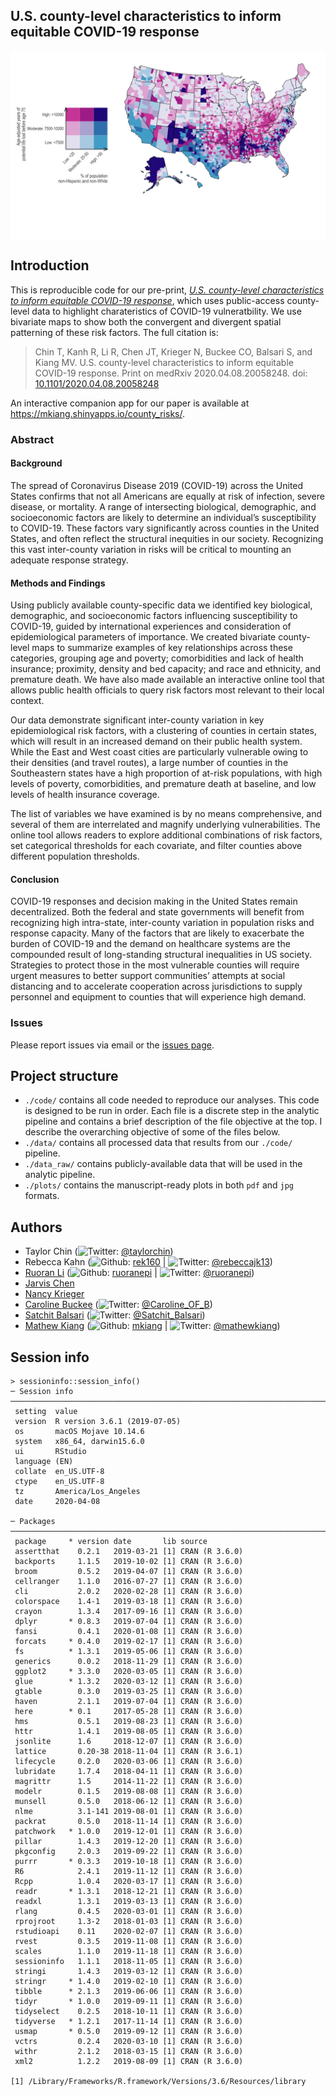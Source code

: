 
<!-- README.md is generated from README.Rmd. Please edit that file -->

## U.S. county-level characteristics to inform equitable COVID-19 response

<p align="center">

<img src="./plots/fig04_bivariate_nonwhite_premature_mort.jpg" width="650px" style="display: block; margin: auto;" />

</p>

## Introduction

This is reproducible code for our pre-print, [*U.S. county-level
characteristics to inform equitable COVID-19
response*](https://www.medrxiv.org/content/10.1101/2020.04.08.20058248v1),
which uses public-access county-level data to highlight charateristics
of COVID-19 vulneratbility. We use bivariate maps to show both the
convergent and divergent spatial patterning of these risk factors. The
full citation is:

> Chin T, Kanh R, Li R, Chen JT, Krieger N, Buckee CO, Balsari S, and
> Kiang MV. U.S. county-level characteristics to inform equitable
> COVID-19 response. Print on medRxiv 2020.04.08.20058248. doi:
> [10.1101/2020.04.08.20058248](https://doi.org/10.1101/2020.04.08.20058248)

An interactive companion app for our paper is available at
<https://mkiang.shinyapps.io/county_risks/>.

### Abstract

#### Background

The spread of Coronavirus Disease 2019 (COVID-19) across the United
States confirms that not all Americans are equally at risk of infection,
severe disease, or mortality. A range of intersecting biological,
demographic, and socioeconomic factors are likely to determine an
individual’s susceptibility to COVID-19. These factors vary
significantly across counties in the United States, and often reflect
the structural inequities in our society. Recognizing this vast
inter-county variation in risks will be critical to mounting an adequate
response strategy.

#### Methods and Findings

Using publicly available county-specific data we identified key
biological, demographic, and socioeconomic factors influencing
susceptibility to COVID-19, guided by international experiences and
consideration of epidemiological parameters of importance. We created
bivariate county-level maps to summarize examples of key relationships
across these categories, grouping age and poverty; comorbidities and
lack of health insurance; proximity, density and bed capacity; and race
and ethnicity, and premature death. We have also made available an
interactive online tool that allows public health officials to query
risk factors most relevant to their local context.

Our data demonstrate significant inter-county variation in key
epidemiological risk factors, with a clustering of counties in certain
states, which will result in an increased demand on their public health
system. While the East and West coast cities are particularly vulnerable
owing to their densities (and travel routes), a large number of counties
in the Southeastern states have a high proportion of at-risk
populations, with high levels of poverty, comorbidities, and premature
death at baseline, and low levels of health insurance coverage.

The list of variables we have examined is by no means comprehensive, and
several of them are interrelated and magnify underlying vulnerabilities.
The online tool allows readers to explore additional combinations of
risk factors, set categorical thresholds for each covariate, and filter
counties above different population thresholds.

#### Conclusion

COVID-19 responses and decision making in the United States remain
decentralized. Both the federal and state governments will benefit from
recognizing high intra-state, inter-county variation in population risks
and response capacity. Many of the factors that are likely to exacerbate
the burden of COVID-19 and the demand on healthcare systems are the
compounded result of long-standing structural inequalities in US
society. Strategies to protect those in the most vulnerable counties
will require urgent measures to better support communities’ attempts at
social distancing and to accelerate cooperation across jurisdictions to
supply personnel and equipment to counties that will experience high
demand.

### Issues

Please report issues via email or the [issues
page](https://github.com/mkiang/county_preparedness/issues).

## Project structure

  - `./code/` contains all code needed to reproduce our analyses. This
    code is designed to be run in order. Each file is a discrete step in
    the analytic pipeline and contains a brief description of the file
    objective at the top. I describe the overarching objective of some
    of the files below.
  - `./data/` contains all processed data that results from our
    `./code/` pipeline.
  - `./data_raw/` contains publicly-available data that will be used in
    the analytic pipeline.
  - `./plots/` contains the manuscript-ready plots in both `pdf` and
    `jpg` formats.

## Authors

  - Taylor Chin (![Twitter](http://i.imgur.com/wWzX9uB.png):
    [@taylorchin](https://twitter.com/taylorchin))
  - Rebecca Kahn (![Github](http://i.imgur.com/9I6NRUm.png):
    [rek160](https://github.com/rek160) |
    ![Twitter](http://i.imgur.com/wWzX9uB.png):
    [@rebeccajk13](https://twitter.com/rebeccajk13))
  - [Ruoran Li](https://scholar.harvard.edu/rli/home)
    (![Github](http://i.imgur.com/9I6NRUm.png):
    [ruoranepi](https://github.com/ruoranepi) |
    ![Twitter](http://i.imgur.com/wWzX9uB.png):
    [@ruoranepi](https://twitter.com/ruoranepi))
  - [Jarvis
    Chen](https://www.dfhcc.harvard.edu/insider/member-detail/member/jarvis-t-chen-scd/)
  - [Nancy Krieger](https://www.hsph.harvard.edu/nancy-krieger/)
  - [Caroline
    Buckee](https://www.hsph.harvard.edu/magazine/magazine_article/the-uses-of-outrage/)
    (![Twitter](http://i.imgur.com/wWzX9uB.png):
    [@Caroline\_OF\_B](https://twitter.com/Caroline_OF_B))
  - [Satchit Balsari](https://fxb.harvard.edu/people/satchit-balsari/)
    (![Twitter](http://i.imgur.com/wWzX9uB.png):
    [@Satchit\_Balsari](https://twitter.com/Satchit_Balsari))
  - [Mathew Kiang](https://mathewkiang.com)
    (![Github](http://i.imgur.com/9I6NRUm.png):
    [mkiang](https://github.com/mkiang) |
    ![Twitter](http://i.imgur.com/wWzX9uB.png):
    [@mathewkiang](https://twitter.com/mathewkiang))

## Session info

    > sessioninfo::session_info()
    ─ Session info ───────────────────────────────────────────────────────────────────────────────────────────────────────────────────
     setting  value                       
     version  R version 3.6.1 (2019-07-05)
     os       macOS Mojave 10.14.6        
     system   x86_64, darwin15.6.0        
     ui       RStudio                     
     language (EN)                        
     collate  en_US.UTF-8                 
     ctype    en_US.UTF-8                 
     tz       America/Los_Angeles         
     date     2020-04-08                  
    
    ─ Packages ───────────────────────────────────────────────────────────────────────────────────────────────────────────────────────
     package     * version date       lib source        
     assertthat    0.2.1   2019-03-21 [1] CRAN (R 3.6.0)
     backports     1.1.5   2019-10-02 [1] CRAN (R 3.6.0)
     broom         0.5.2   2019-04-07 [1] CRAN (R 3.6.0)
     cellranger    1.1.0   2016-07-27 [1] CRAN (R 3.6.0)
     cli           2.0.2   2020-02-28 [1] CRAN (R 3.6.0)
     colorspace    1.4-1   2019-03-18 [1] CRAN (R 3.6.0)
     crayon        1.3.4   2017-09-16 [1] CRAN (R 3.6.0)
     dplyr       * 0.8.3   2019-07-04 [1] CRAN (R 3.6.0)
     fansi         0.4.1   2020-01-08 [1] CRAN (R 3.6.0)
     forcats     * 0.4.0   2019-02-17 [1] CRAN (R 3.6.0)
     fs          * 1.3.1   2019-05-06 [1] CRAN (R 3.6.0)
     generics      0.0.2   2018-11-29 [1] CRAN (R 3.6.0)
     ggplot2     * 3.3.0   2020-03-05 [1] CRAN (R 3.6.0)
     glue        * 1.3.2   2020-03-12 [1] CRAN (R 3.6.0)
     gtable        0.3.0   2019-03-25 [1] CRAN (R 3.6.0)
     haven         2.1.1   2019-07-04 [1] CRAN (R 3.6.0)
     here        * 0.1     2017-05-28 [1] CRAN (R 3.6.0)
     hms           0.5.1   2019-08-23 [1] CRAN (R 3.6.0)
     httr          1.4.1   2019-08-05 [1] CRAN (R 3.6.0)
     jsonlite      1.6     2018-12-07 [1] CRAN (R 3.6.0)
     lattice       0.20-38 2018-11-04 [1] CRAN (R 3.6.1)
     lifecycle     0.2.0   2020-03-06 [1] CRAN (R 3.6.0)
     lubridate     1.7.4   2018-04-11 [1] CRAN (R 3.6.0)
     magrittr      1.5     2014-11-22 [1] CRAN (R 3.6.0)
     modelr        0.1.5   2019-08-08 [1] CRAN (R 3.6.0)
     munsell       0.5.0   2018-06-12 [1] CRAN (R 3.6.0)
     nlme          3.1-141 2019-08-01 [1] CRAN (R 3.6.0)
     packrat       0.5.0   2018-11-14 [1] CRAN (R 3.6.0)
     patchwork   * 1.0.0   2019-12-01 [1] CRAN (R 3.6.0)
     pillar        1.4.3   2019-12-20 [1] CRAN (R 3.6.0)
     pkgconfig     2.0.3   2019-09-22 [1] CRAN (R 3.6.0)
     purrr       * 0.3.3   2019-10-18 [1] CRAN (R 3.6.0)
     R6            2.4.1   2019-11-12 [1] CRAN (R 3.6.0)
     Rcpp          1.0.4   2020-03-17 [1] CRAN (R 3.6.0)
     readr       * 1.3.1   2018-12-21 [1] CRAN (R 3.6.0)
     readxl        1.3.1   2019-03-13 [1] CRAN (R 3.6.0)
     rlang         0.4.5   2020-03-01 [1] CRAN (R 3.6.0)
     rprojroot     1.3-2   2018-01-03 [1] CRAN (R 3.6.0)
     rstudioapi    0.11    2020-02-07 [1] CRAN (R 3.6.0)
     rvest         0.3.5   2019-11-08 [1] CRAN (R 3.6.0)
     scales        1.1.0   2019-11-18 [1] CRAN (R 3.6.0)
     sessioninfo   1.1.1   2018-11-05 [1] CRAN (R 3.6.0)
     stringi       1.4.3   2019-03-12 [1] CRAN (R 3.6.0)
     stringr     * 1.4.0   2019-02-10 [1] CRAN (R 3.6.0)
     tibble      * 2.1.3   2019-06-06 [1] CRAN (R 3.6.0)
     tidyr       * 1.0.0   2019-09-11 [1] CRAN (R 3.6.0)
     tidyselect    0.2.5   2018-10-11 [1] CRAN (R 3.6.0)
     tidyverse   * 1.2.1   2017-11-14 [1] CRAN (R 3.6.0)
     usmap       * 0.5.0   2019-09-12 [1] CRAN (R 3.6.0)
     vctrs         0.2.4   2020-03-10 [1] CRAN (R 3.6.0)
     withr         2.1.2   2018-03-15 [1] CRAN (R 3.6.0)
     xml2          1.2.2   2019-08-09 [1] CRAN (R 3.6.0)
    
    [1] /Library/Frameworks/R.framework/Versions/3.6/Resources/library
